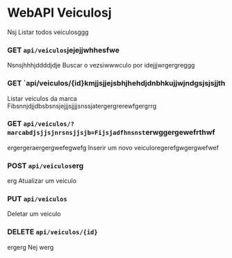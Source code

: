 # WebAPI Veiculosj
 Nsj
Listar todos veiculosggg
### GET `api/veiculos`jejejjwhhesfwe
Nsnsjhhhjddddjdje
Buscar o vezsiwwwculo por idejjjwrgergreggg
### GET `api/veiculos/{id}kmjjsjjejsbhjhehdjdnbhkujjwjndgsjsjsjjth
Listar veiculos da marca Fibsnnjdjjdbsbsnsjejjjsjjjjsnssjatergergrerewfgergrrg
### GET `api/veiculos/?marcabdjsjjsjnrsnsjjsjb=Fijsjadfhnsnst`erwggergewefrthwf
ergergeraergergwefegwefg
Inserir um novo veiculoregerefgwgergwefwef
### POST `api/veiculos`erg
erg
Atualizar um veiculo
### PUT `api/veiculos`

Deletar um veiculo
### DELETE `api/veiculos/{id}`
ergerg
Nej
werg
